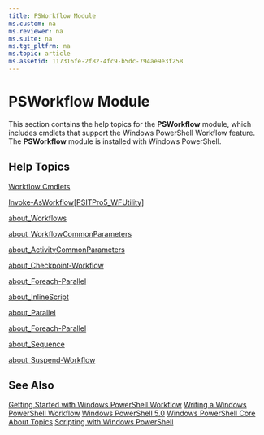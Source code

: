 ```yaml
---
title: PSWorkflow Module
ms.custom: na
ms.reviewer: na
ms.suite: na
ms.tgt_pltfrm: na
ms.topic: article
ms.assetid: 117316fe-2f82-4fc9-b5dc-794ae9e3f258
---
```

# PSWorkflow Module
This section contains the help topics for the **PSWorkflow** module, which includes cmdlets that support the Windows PowerShell Workflow feature. The **PSWorkflow** module is installed with Windows PowerShell.

## Help Topics
[Workflow Cmdlets](http://go.microsoft.com/fwlink/?LinkID=245865)

[Invoke-AsWorkflow[PSITPro5_WFUtility]](https://technet.microsoft.com/en-us/library/a5a32019-0d68-4041-935f-1b1cacaf6d3d)

[about_Workflows](https://technet.microsoft.com/en-us/library/f2897bdd-1b9d-4679-8b19-09840bd40a22)

[about_WorkflowCommonParameters](https://technet.microsoft.com/en-us/library/119f968e-618e-439c-b76c-cdd17e6df27c)

[about_ActivityCommonParameters](https://technet.microsoft.com/en-us/library/8ca60664-37c6-4257-a723-e3c41dd10122)

[about_Checkpoint-Workflow](https://technet.microsoft.com/en-us/library/3a309488-1e7a-4807-b83b-dedbeac3ee1c)

[about_Foreach-Parallel](https://technet.microsoft.com/en-us/library/35704780-dde8-4f5f-9319-5b982148bba7)

[about_InlineScript](https://technet.microsoft.com/en-us/library/f88ed5a9-02d6-4bf0-a031-61198e1e7291)

[about_Parallel](https://technet.microsoft.com/en-us/library/104559a8-e89a-49f5-8c08-e5bf72768cbf)

[about_Foreach-Parallel](https://technet.microsoft.com/en-us/library/35704780-dde8-4f5f-9319-5b982148bba7)

[about_Sequence](https://technet.microsoft.com/en-us/library/bda3f81a-be8a-43be-b0df-12bb7e193b9b)

[about_Suspend-Workflow](https://technet.microsoft.com/en-us/library/be2ded75-1eca-493e-96c1-758f92b5f199)

## See Also
[Getting Started with Windows PowerShell Workflow](http://go.microsoft.com/fwlink/?LinkID=252592)
[Writing a Windows PowerShell Workflow](https://technet.microsoft.com/en-us/library/2551ceed-836f-4275-9fc0-ea68446d6a35)
[Windows PowerShell 5.0](../Topic/Windows-PowerShell-5.0.md)
[Windows PowerShell Core About Topics](../Topic/Windows-PowerShell-Core-About-Topics.md)
[Scripting with Windows PowerShell](../Topic/Scripting-with-Windows-PowerShell.md)

